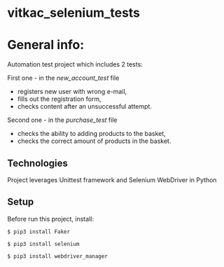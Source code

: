 # vitkac_selenium_tests

# General info:

Automation test project which includes 2 tests:

First one - in the *new_account_test* file
- registers new user with wrong e-mail, 
- fills out the registration form,
- checks content after an unsuccessful attempt.

Second one - in the *purchase_test* file
- checks the ability to adding products to the basket,
- checks the correct amount of products in the basket.

## Technologies
Project leverages Unittest framework and Selenium WebDriver in Python

## Setup

Before run this project, install: 
```
$ pip3 install Faker

$ pip3 install selenium

$ pip3 install webdriver_manager
```
